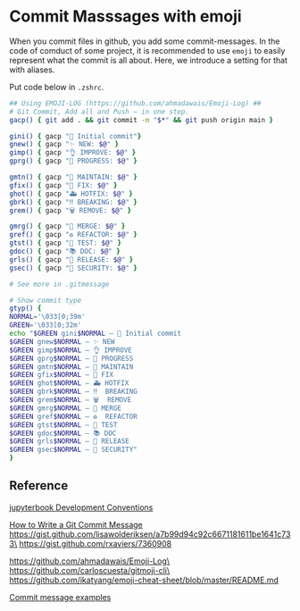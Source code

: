 # Commit Masssages with emoji

When you commit files in github, you add some commit-messages. In the code of comduct of some project, it is recommended to use `emoji` to easily represent what the commit is all about. Here, we introduce a setting for that with aliases.


Put code below in `.zshrc`.
```zsh
## Using EMOJI-LOG (https://github.com/ahmadawais/Emoji-Log) ##
# Git Commit, Add all and Push — in one step.
gacp() { git add . && git commit -m "$*" && git push origin main }

gini() { gacp "🎉 Initial commit"}
gnew() { gacp "✨ NEW: $@" }
gimp() { gacp "👌 IMPROVE: $@" }
gprg() { gacp "🚧 PROGRESS: $@" }

gmtn() { gacp "🔧 MAINTAIN: $@" }
gfix() { gacp "🐛 FIX: $@" }
ghot() { gacp "🚑 HOTFIX: $@" }
gbrk() { gacp "‼️ BREAKING: $@" }
grem() { gacp "🗑️ REMOVE: $@" }

gmrg() { gacp "🔀 MERGE: $@" }
gref() { gacp "♻️ REFACTOR: $@" }
gtst() { gacp "🧪 TEST: $@" }
gdoc() { gacp "📚 DOC: $@" }
grls() { gacp "🚀 RELEASE: $@" }
gsec() { gacp "👮 SECURITY: $@" }

# See more in .gitmessage

# Show commit type
gtyp() {
NORMAL='\033[0;39m'
GREEN='\033[0;32m'
echo "$GREEN gini$NORMAL — 🎉 Initial commit
$GREEN gnew$NORMAL — ✨ NEW
$GREEN gimp$NORMAL — 👌 IMPROVE
$GREEN gprg$NORMAL — 🚧 PROGRESS
$GREEN gmtn$NORMAL — 🔧 MAINTAIN
$GREEN gfix$NORMAL — 🐛 FIX
$GREEN ghot$NORMAL — 🚑 HOTFIX
$GREEN gbrk$NORMAL — ‼️  BREAKING
$GREEN grem$NORMAL — 🗑️  REMOVE
$GREEN gmrg$NORMAL — 🔀 MERGE
$GREEN gref$NORMAL — ♻️  REFACTOR
$GREEN gtst$NORMAL — 🧪 TEST
$GREEN gdoc$NORMAL — 📚 DOC
$GREEN grls$NORMAL — 🚀 RELEASE
$GREEN gsec$NORMAL — 👮 SECURITY"
}

```


## Reference

[jupyterbook Development Conventions](https://github.com/executablebooks/.github/blob/master/CONTRIBUTING.md#commit-messages)

[How to Write a Git Commit Message](https://chris.beams.io/posts/git-commit/)\
https://gist.github.com/lisawolderiksen/a7b99d94c92c6671181611be1641c733\
https://gist.github.com/rxaviers/7360908

https://github.com/ahmadawais/Emoji-Log\
https://github.com/carloscuesta/gitmoji-cli\
https://github.com/ikatyang/emoji-cheat-sheet/blob/master/README.md

[Commit message examples](https://gist.github.com/mono0926/e6ffd032c384ee4c1cef5a2aa4f778d7)
